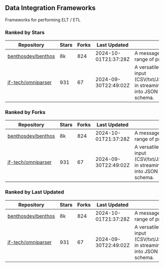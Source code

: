 ## Data Integration Frameworks

Frameworks for performing ELT / ETL

### Ranked by Stars

| Repository | Stars | Forks | Last Updated | Description | 
|------------|-------|-------|--------------|-------------|
| [benthosdev/benthos](https://github.com/benthosdev/benthos) | 8k | 824 | 2024-10-01T21:37:28Z |  A message streaming bridge between a range of protocols. |
| [jf-tech/omniparser](https://github.com/jf-tech/omniparser) | 931 | 67 | 2024-09-30T22:49:02Z |  A versatile ETL library that parses text input (CSV/txt/JSON/XML/EDI/X12/EDIFACT/etc) in streaming fashion and transforms data into JSON output using data-driven schema. |

### Ranked by Forks

| Repository | Stars | Forks | Last Updated | Description | 
|------------|-------|-------|--------------|-------------|
| [benthosdev/benthos](https://github.com/benthosdev/benthos) | 8k | 824 | 2024-10-01T21:37:28Z |  A message streaming bridge between a range of protocols. |
| [jf-tech/omniparser](https://github.com/jf-tech/omniparser) | 931 | 67 | 2024-09-30T22:49:02Z |  A versatile ETL library that parses text input (CSV/txt/JSON/XML/EDI/X12/EDIFACT/etc) in streaming fashion and transforms data into JSON output using data-driven schema. |

### Ranked by Last Updated

| Repository | Stars | Forks | Last Updated | Description | 
|------------|-------|-------|--------------|-------------|
| [benthosdev/benthos](https://github.com/benthosdev/benthos) | 8k | 824 | 2024-10-01T21:37:28Z |  A message streaming bridge between a range of protocols. |
| [jf-tech/omniparser](https://github.com/jf-tech/omniparser) | 931 | 67 | 2024-09-30T22:49:02Z |  A versatile ETL library that parses text input (CSV/txt/JSON/XML/EDI/X12/EDIFACT/etc) in streaming fashion and transforms data into JSON output using data-driven schema. |

